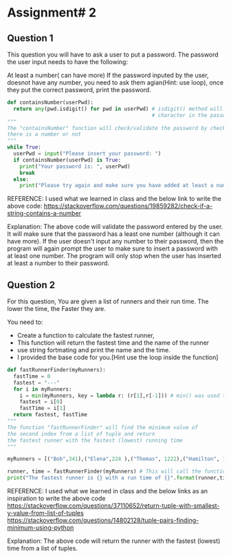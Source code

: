 # **Assignment# 2**

## **Question 1**

This question you will have to ask a user to put a password. The password the user input needs to have the following:

At least a number( can have more)
If the password inputed by the user, doesnot have any number, you need to ask them agian(Hint: use loop), once they put the correct password, print the password.

```python
def containsNumber(userPwd):  
  return any(pwd.isdigit() for pwd in userPwd) # isdigit() method will return True if any 
                                               # character in the password is a number.  
"""
The "containsNumber" function will check/validate the password by checking if
there is a number or not
"""
while True: 
  userPwd = input("Please insert your password: ")
  if containsNumber(userPwd) is True: 
    print("Your password is: ", userPwd)
    break 
  else: 
    print("Please try again and make sure you have added at least a number to your password") 

```
REFERENCE:
I used what we learned in class and the below link to write the above code:
https://stackoverflow.com/questions/19859282/check-if-a-string-contains-a-number

Explanation: The above code will validate the password entered by the user. It will make sure that the password has a least one number (although it can have more). If the user doesn't input any number to their password, then the program will again prompt the user to make sure to insert a password with at least one number. The program will only stop when the user has inserted at least a number to their password.

## **Question 2**

For this question, You are given a list of runners and their run time. The lower the time, the Faster they are.

You need to:

- Create a function to calculate the fastest runner,
- This function will return the fastest time and the name of the runner
- use string fortmating and print the name and the time.
- I provided the base code for you.[Hint use the loop inside the function]

```python
def fastRunnerFinder(myRunners):
  fastTime = 0
  fastest = "---"
  for i in myRunners:
    i = min(myRunners, key = lambda r: (r[1],r[-1])) # min() was used to find the min value in the second index from a list of tuples
    fastest = i[0] 
    fastTime = i[1]
  return fastest, fastTime 
"""
The function "fastRunnerFinder" will find the minimum value of 
the second index from a list of tuple and return 
the fastest runner with the fastest (lowest) running time
"""

myRunners = [("Bob",341),("Elena",224 ),("Thomas", 1222),("Hamilton", 111),("Suzie", 333)] #(name,time)

runner, time = fastRunnerFinder(myRunners) # This will call the function
print("The fastest runner is {} with a run time of {}".format(runner,time))
```

REFERENCE:
I used what we learned in class and the below links as an inspiration to write the above code
https://stackoverflow.com/questions/37110652/return-tuple-with-smallest-y-value-from-list-of-tuples
https://stackoverflow.com/questions/14802128/tuple-pairs-finding-minimum-using-python

Explanation: The above code will return the runner with the fastest (lowest) time from a list of tuples.
